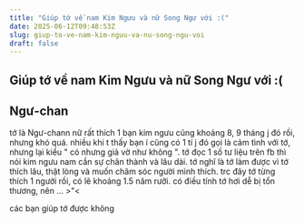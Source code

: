 ```yaml
---
title: "Giúp tớ về nam Kim Ngưu và nữ Song Ngư với :("
date: 2025-06-12T09:48:53Z
slug: giup-to-ve-nam-kim-nguu-va-nu-song-ngu-voi
draft: false
---
```


## Giúp tớ về nam Kim Ngưu và nữ Song Ngư với :(

## Ngư-chan

tớ là Ngư-chann nữ  rất thích 1 bạn kim ngưu  cũng khoảng 8, 9 tháng j đó rồi, nhưng khó quá. nhiều khi t thấy bạn í cũng có 1 tí j đó gọi là cảm tình với tớ, nhưng lại kiểu " có nhưng giả vờ như không ". tớ đọc 1 số tư liệu trên fb thì nói kim ngưu nam cần sự chân thành và lâu dài. tớ nghĩ là tớ làm được vì tớ thích lâu, thật lòng và muốn chăm sóc người mình thích. trc đây tớ từng thích 1 người rồi, có lẽ khoảng 1.5 năm rưỡi. có điều tính tớ hơi dễ bị tổn thương, nên ... >"<

các bạn giúp tớ được không